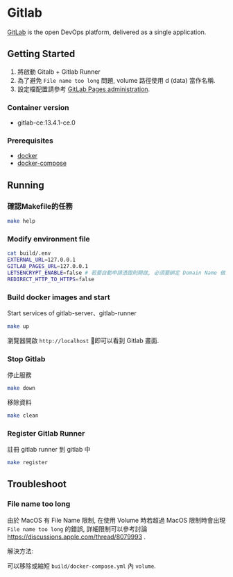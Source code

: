 # Gitlab

[GitLab] is the open DevOps platform, delivered as a single application. 

## Getting Started

1. 將啟動 Gitalb + Gitlab Runner
2. 為了避免 `File name too long` 問題, volume 路徑使用 d (data) 當作名稱.
3. 設定檔配置請參考 [GitLab Pages administration](https://docs.gitlab.com/ce/administration/pages/).

### Container version

* gitlab-ce:13.4.1-ce.0

### Prerequisites

* [docker](https://docs.docker.com/install/)
* [docker-compose](https://docs.docker.com/compose/install/)

## Running

### 確認Makefile的任務

```bash
make help
```

### Modify environment file

```bash
cat build/.env
EXTERNAL_URL=127.0.0.1
GITLAB_PAGES_URL=127.0.0.1
LETSENCRYPT_ENABLE=false # 若要自動申請憑證則開啟, 必須要綁定 Domain Name 做認證
REDIRECT_HTTP_TO_HTTPS=false
```

### Build docker images and start

Start services of gitlab-server、gitlab-runner

```bash
make up
```

瀏覽器開啟 `http://localhost` 即可以看到 Gitlab 畫面.

### Stop Gitlab

停止服務

```bash
make down
```

移除資料

```bash
make clean
```

### Register Gitlab Runner

註冊 gitlab runner 到 gitlab 中

```bash
make register
```

## Troubleshoot

### File name too long

由於 MacOS 有 File Name 限制, 在使用 Volume 時若超過 MacOS 限制時會出現 `File name too long` 的錯誤, 詳細限制可以參考討論 https://discussions.apple.com/thread/8079993 .

解決方法:

可以移除或縮短 `build/docker-compose.yml` 內 `volume`.


[GitLab]: https://about.gitlab.com/
